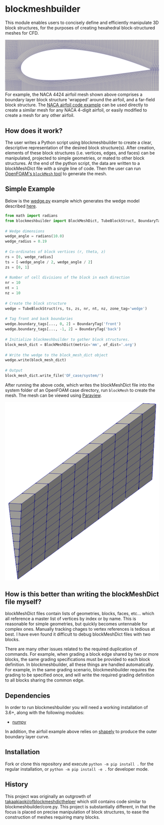 blockmeshbuilder
=============================
This module enables users to concisely define and efficiently manipulate 3D block structures, for the purposes of creating hexahedral block-structured meshes for CFD.

![NACA Airfoil Example](images/NACA_4424_mesh.png)
For example, the NACA 4424 airfoil mesh shown above comprises a boundary layer block structure 'wrapped' around the airfoil, and a far-field block structure. The [NACA airfoil code example](tests/airfoil.py) can be used directly to create a similar mesh for any NACA 4-digit airfoil, or easily modified to create a mesh for any other airfoil.

How does it work?
-----------------
The user writes a Python script using blockmeshbuilder to create a clear, descriptive representation of the desired block structure(s). After creation, elements of these block structures (i.e. vertices, edges, and faces) can be manipulated, projected to simple geometries, or mated to other block structures. At the end of the python script, the data are written to a blockMeshDict file with a single line of code. Then the user can run [OpenFOAM's `blockMesh` tool](https://cfd.direct/openfoam/user-guide/v8-blockMesh/) to generate the mesh.

Simple Example
-----------------
Below is the [wedge.py](tests/wedge.py) example which generates the wedge model described [here](https://openfoamwiki.net/index.php/Main_ContribExamples/AxiSymmetric).

```python
from math import radians
from blockmeshbuilder import BlockMeshDict, TubeBlockStruct, BoundaryTag

# Wedge dimensions
wedge_angle = radians(10.0)
wedge_radius = 0.19

# Co-ordinates of block vertices (r, theta, z)
rs = [0, wedge_radius]
ts = [-wedge_angle / 2, wedge_angle / 2]
zs = [0, 1]

# Number of cell divisions of the block in each direction
nr = 10
nt = 1
nz = 10

# Create the block structure
wedge = TubeBlockStruct(rs, ts, zs, nr, nt, nz, zone_tag='wedge')

# Tag front and back boundaries
wedge.boundary_tags[..., 0, 2] = BoundaryTag('front')
wedge.boundary_tags[..., -1, 2] = BoundaryTag('back')

# Initialize blockmeshbuilder to gather block structures.
block_mesh_dict = BlockMeshDict(metric='mm', of_dist='.org')

# Write the wedge to the block_mesh_dict object
wedge.write(block_mesh_dict)

# Output
block_mesh_dict.write_file('OF_case/system/')
```

After running the above code, which writes the blockMeshDict file into the system folder of an OpenFOAM case directory, run `blockMesh` to create the mesh. The mesh can be viewed using [Paraview](https://www.paraview.org/). 

![wedge example](images/wedge_example.png)

How is this better than writing the blockMeshDict file myself?
--------------------------------------------------------------------
blockMeshDict files contain lists of geometries, blocks, faces, etc... which all reference a master list of vertices by index or by name. This is reasonable for simple geometries, but quickly becomes untennable for complex ones. Manually tracking chages to vertex references is tedious at best. I have even found it difficult to debug blockMeshDict files with two blocks.

There are many other issues related to the required duplication of commands. For example, when grading a block edge shared by two or more blocks, the same grading specifications must be provided to each block definition. In blockmeshbuilder, all these things are handled automatically. For example, in the same grading scenario, blockmeshbuilder requires the grading to be specified once, and will write the required grading definition to all blocks sharing the common edge.

Dependencies
-----------------
In order to run blockmeshbuilder you will need a working installation of 3.6+, along with the following modules:

 - [numpy](https://numpy.org/)

In addition, the airfoil example above relies on [shapely](https://pypi.org/project/Shapely/) to produce the outer boundary layer curve.

Installation
-----------------
Fork or clone this repository and execute `python -m pip install .` for the regular installation, or `python -m pip install -e .` for developer mode.

History
-----------------
This project was originally an outgrowth of [takaakiaoki/ofblockmeshdicthelper](https://github.com/takaakiaoki/ofblockmeshdicthelper) which still contains code similar to blockmeshbuilder/core.py. This project is substantially different, in that the focus is placed on precise manipulation of block structures, to ease the construction of meshes requiring many blocks.